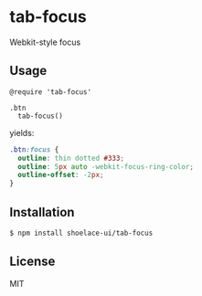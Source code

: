 
# tab-focus

  Webkit-style focus

## Usage

```stylus
@require 'tab-focus'

.btn
  tab-focus()
```

  yields:

```css
.btn:focus {
  outline: thin dotted #333;
  outline: 5px auto -webkit-focus-ring-color;
  outline-offset: -2px;
}
```

## Installation

```bash
$ npm install shoelace-ui/tab-focus
```

## License

  MIT
